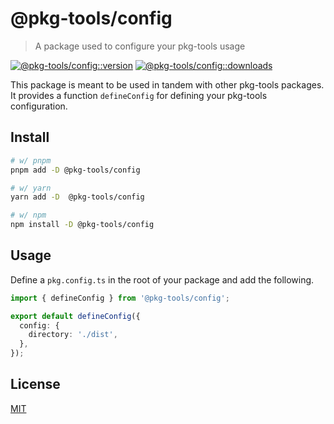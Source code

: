 # @pkg-tools/config

> A package used to configure your pkg-tools usage

[![@pkg-tools/config::version][config-version-src]][config-version-href]
[![@pkg-tools/config::downloads][config-downloads-src]][config-downloads-href]

This package is meant to be used in tandem with other pkg-tools packages. It provides a function `defineConfig` for defining your pkg-tools configuration.

## Install

```bash
# w/ pnpm
pnpm add -D @pkg-tools/config

# w/ yarn
yarn add -D  @pkg-tools/config

# w/ npm
npm install -D @pkg-tools/config
```

## Usage

Define a `pkg.config.ts` in the root of your package and add the following.

```ts
import { defineConfig } from '@pkg-tools/config';

export default defineConfig({
  config: {
    directory: './dist',
  },
});
```

## License

[MIT](./LICENSE)

[config-version-src]: https://img.shields.io/npm/v/%40pkg-tools/config?style=flat-square
[config-version-href]: https://npmjs.com/package/%40pkg-tools/config
[config-downloads-src]: https://img.shields.io/npm/dm/%40pkg-tools/config?style=flat-square
[config-downloads-href]: https://npmjs.com/package/%40pkg-tools/config

